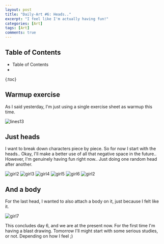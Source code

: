 ```yaml
---
layout: post
title: "Daily-Art #6: Heads.."
excerpt: "I feel like I'm actually having fun!"
categories: [Art]
tags: [Art]
comments: true
---
```


<h2> Table of Contents </h2>

* Table of Contents
* 
{:toc}

## Warmup exercise

As I said yesterday, I'm just using a single exercise sheet as warmup this time. 

![lines13](/img/DailyArt/day6/lines13.png)


## Just heads

I want to break down characters piece by piece. So for now I start with the heads..
Okay, I'll make a better use of all that negative space in the future.. However, I'm genuinely having fun right now..
Just doing one random head after another.

![girl2](/img/DailyArt/day6/girl2.png)
![girl3](/img/DailyArt/day6/girl3.png)
![girl4](/img/DailyArt/day6/girl4.png)
![girl5](/img/DailyArt/day6/girl5.png)
![girl6](/img/DailyArt/day6/girl6.png)
![girl2](/img/DailyArt/day6/girl.png)



## And a body

For the last head, I wanted to also attach a body on it, just because I felt like it. 

![girl7](/img/DailyArt/day6/girl7.png)

This concludes day 6, and we are at the present now. For the first time I'm having a blast drawing. Tomorrow I'll might start with some serious studies, or not. Depending on how I feel ;)

